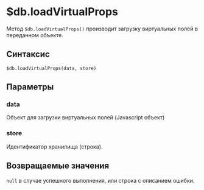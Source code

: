 # $db.loadVirtualProps

Метод `$db.loadVirtualProps()` производит загрузку виртуальных полей в переданном объекте.

## Синтаксис

```
$db.loadVirtualProps(data, store)
```

## Параметры

### data
Объект для загрузки виртуальных полей (Javascript объект)

### store
Идентификатор хранилища (строка).

## Возвращаемые значения
`null` в случае успешного выполнения, или строка с описанием ошибки.
